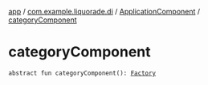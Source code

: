 [app](../../index.md) / [com.example.liquorade.di](../index.md) / [ApplicationComponent](index.md) / [categoryComponent](./category-component.md)

# categoryComponent

`abstract fun categoryComponent(): `[`Factory`](../../com.example.liquorade.category.di/-category-component/-factory/index.md)